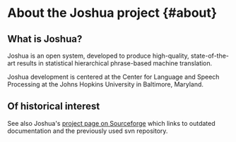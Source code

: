 About the Joshua project				{#about}
========================

What is Joshua?
---------------

Joshua is an open system, developed to produce high-quality, state-of-the-art results in statistical hierarchical phrase-based machine translation. 

Joshua development is centered at the Center for Language and Speech Processing at the Johns Hopkins University in Baltimore, Maryland.

Of historical interest
----------------------

See also Joshua's [project page on Sourceforge](http://joshua.sourceforge.net/Joshua/Welcome.html) which links to outdated documentation and the previously used svn repository.
